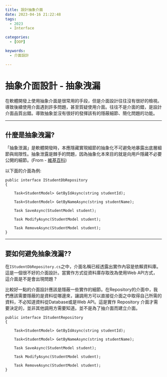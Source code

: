 ```yaml
---
title: 設計抽象介面 
date: 2023-04-16 21:22:48
tags:
  - 2023
  - Interface

categories:
  - [OOP]

keywords: 
  - 介面設計

---
```

# 抽象介面設計 - 抽象洩漏

在軟體開發上使用抽象介面是很常用的手段，但是介面設計往往沒有很好的檢視。導致後續使用介面遇到許多問題，甚至質疑使用介面。往往不是介面的錯，是設計介面品質出錯。導致抽象並沒有很好的發揮該有的隱蔽細節、簡化問題的功能。


---

## 什麼是抽象洩漏?

「抽象泄漏」是軟體開發時，本應隱藏實現細節的抽象化不可避免地暴露出底層細節與局限性。抽象泄露是棘手的問題，因為抽象化本來目的就是向用戶隱藏不必要公開的細節。(From - [維基百科](https://https://zh.wikipedia.org/zh-tw/%E6%8A%BD%E8%B1%A1%E6%B3%84%E6%BC%8F))

以下面的介面為例:

```csharp!
public interface IStudentDbRepository
{
    
    Task<StudentModel> GetByIdAsync(string studentId);
    
    Task<StudentModel> GetByNameAsync(string studentName);
    
    Task SaveAsync(StudentModel student);
    
    Task ModifyAsync(StudentModel student);
    
    Task RemoveAsync(StudentModel student);
}

```

---

## 要如何避免抽象洩漏??

在```IStudentDbRepository.cs```之中，介面名稱已經透露出實作內容是依賴資料庫。
這是一個很不好的介面設計。當實作方式從資料庫存取改為使用Web API方式，這介面是不是會出現問題 ?


比較好一點的介面設計應該是隱蔽一些實作的細節。在Repository的介面中，我們應該需要隱蔽的是資料從哪邊來，讓調用方可以直接從介面之中取得自己所需的資料，不必知道資料從Database或是Web API。這是實作 Repository 介面才需要決定的，並非其他調用方需要知道。並不是為了抽介面而建立介面。

```csharp!
public interface IStudentRepository
{
    
    Task<StudentModel> GetByIdAsync(string studentId);
    
    Task<StudentModel> GetByNameAsync(string studentName);
    
    Task SaveAsync(StudentModel student);
    
    Task ModifyAsync(StudentModel student);
    
    Task RemoveAsync(StudentModel student);
}

```